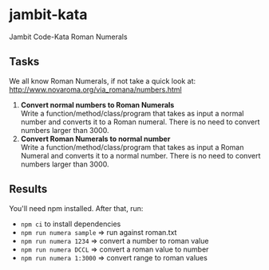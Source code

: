 # jambit-kata
Jambit Code-Kata Roman Numerals

## Tasks

We all know Roman Numerals, if not take a quick look at: http://www.novaroma.org/via_romana/numbers.html

1. **Convert normal numbers to Roman Numerals**\
Write a function/method/class/program that takes as input a normal number and converts it to a Roman numeral. There is no need to convert numbers larger than 3000.
2. **Convert Roman Numerals to normal number**\
Write a function/method/class/program that takes as input a Roman Numeral and converts it to a normal number. There is no need to convert numbers larger than 3000.

## Results

You'll need npm installed. After that, run:
- `npm ci` to install dependencies
- `npm run numera sample` => run against roman.txt
- `npm run numera 1234` => convert a number to roman value
- `npm run numera DCCL` => convert a roman value to number
- `npm run numera 1:3000` => convert range to roman values
